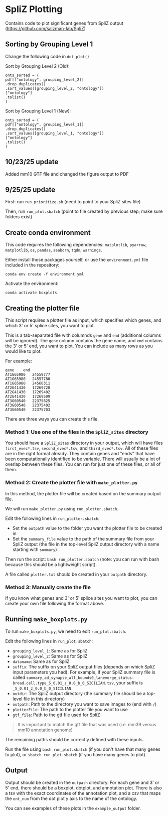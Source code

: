 # SpliZ Plotting

Contains code to plot significant genes from SpliZ output (https://github.com/salzman-lab/SpliZ)

## Sorting by Grouping Level 1

Change the following code in `dot_plot()`

Sort by Grouping Level 2 (Old):

```
onts_sorted = (
pdf[["ontology", grouping_level_2]]
.drop_duplicates()
.sort_values([grouping_level_2, "ontology"])
["ontology"]
.tolist()
)
```

Sort by Grouping Level 1 (New):

```
onts_sorted = (
pdf[["ontology", grouping_level_1]]
.drop_duplicates()
.sort_values([grouping_level_1, "ontology"])
["ontology"]
.tolist()
)
```

## 10/23/25 update

Added mm10 GTF file and changed the figure output to PDF

## 9/25/25 update

First: run `run_prioritize.sh` (need to point to your SpliZ sites file)

Then, run `run_plot.sbatch` (point to file created by previous step; make sure folders exist)

## Create conda environment

This code requires the following dependencies: `matplotlib`, `pyarrow`, `matplotlib`, `os`, `pandas`, `seaborn`, `tqdm`, `warnings`. 

Either install those packages yourself, or use the `environment.yml` file included in the repository:

```
conda env create -f environment.yml
```

Activate the environment:

```
conda activate boxplots
```

## Creating the plotter file

This script requires a plotter file as input, which specifies which genes, and which 3' or 5' splice sites, you want to plot.

This is a tab-separated file with columnds `gene` and `end` (additional columns will be ignored). The `gene` column contains the gene name, and `end` contains the 3' or 5' end, you want to plot. You can include as many rows as you would like to plot.

For example:

```
gene	end
AT1G65980	24559777
AT1G65980	24557780
AT1G65980	24560311
AT2G41430	17269720
AT2G41430	17269402
AT2G41430	17269509
AT3G60540	22375825
AT3G60540	22375402
AT3G60540	22375703
```

There are three ways you can create this file.


### Method 1: Use one of the files in the `SpliZ_sites` directory

You should have a `SpliZ_sites` directory in your output, which will have files `first_evec*.tsv`, `second_evec*.tsv`, and `third_evec*.tsv`. All of these files are in the right format already. They contain genes and "ends" that have been computationally identified to be variable. There will usually be a lot of overlap between these files. You can run for just one of these files, or all of them.

### Method 2: Create the plotter file with `make_plotter.py`

In this method, the plotter file will be created based on the summary output file.

We will run `make_plotter.py` using `run_plotter.sbatch`. 

Edit the following lines in `run_plotter.sbatch`:

* Set the `outpath` value to the folder you want the plotter file to be created in
* Set the `summary_file` value to the path of the summary file from your SpliZ output (the file in the top-level SpliZ output directory with a name starting with `summary`)

Then run the script: `bash run_plotter.sbatch` (note: you can run with bash because this should be a lightweight script).

A file called `plotter.txt` should be created in your `outpath` directory.


### Method 3: Manually create the file

If you know what genes and 3' or 5' splice sites you want to plot, you can create your own file following the format above.

## Running `make_boxplots.py`

To run `make_boxplots.py`, we need to edit `run_plot.sbatch`. 

Edit the following lines in `run_plot.sbatch`:

* `grouping_level_1`: Same as for SpliZ
* `grouping_level_2`: Same as for SpliZ
* `dataname`: Same as for SpliZ
* `suffix`: The suffix on your SpliZ output files (depends on which SpliZ input parameters you had). For example, if your SpliZ summary file is called `summary_ad_synapse_all_bounds0_lanemerge_status-broad.cell.type_S_0.01_z_0.0_b_0_SICILIAN.tsv`, your suffix is `_S_0.01_z_0.0_b_0_SICILIAN`
* `outdir`: The SpliZ output directory (the summary file should be a top-level file in this directory)
* `outpath`: Path to the directory you want to save images to (end with `/`)
* `plotterFile`: The path to the plotter file you want to use
* `gtf_file`: Path to the gtf file used for SpliZ

> It is important to match the gtf file that was used (i.e. mm39 versus mm10 annotation genome)

The remaining paths should be correctly defined with these inputs.

Run the file using `bash run_plot.sbatch` (if you don't have that many genes to plot), or `sbatch run_plot.sbatch` (if you have many genes to plot).

## Output

Output should be created in the `outpath` directory. For each gene and 3' or 5' end, there should be a boxplot, dotplot, and annotation plot. There is also a tsv with the exact coordinates of the annotation plot, and a csv that maps the `ont_num` from the dot plot y axis to the name of the ontology.

You can see examples of these plots in the `example_output` folder.
